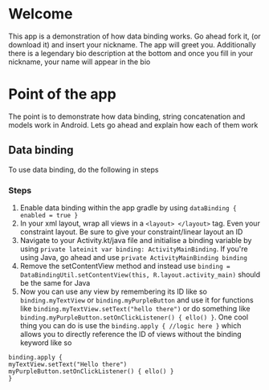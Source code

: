 # Welcome
This app is a demonstration of how data binding works. Go ahead fork it, (or download it) and insert your nickname. The app will greet you.
Additionally there is a legendary bio description at the bottom and once you fill in your nickname, your name will appear in the bio

# Point of the app
The point is to demonstrate how data binding, string concatenation and models work in Android. Lets go ahead and explain how each of them work

## Data binding
To use data binding, do the following in steps
### Steps
1. Enable data binding within the app gradle by using ```dataBinding { enabled = true }``` 
2. In your xml layout, wrap all views in a ```<layout> </layout>``` tag. Even your constraint layout. Be sure to give your constraint/linear layout an ID
3. Navigate to your Activity.kt/java file and initialise a binding variable by using ```private lateinit var binding: ActivityMainBinding```. If you're using Java, go ahead
and use ```private ActivityMainBinding binding```
4. Remove the setContentView method and instead use ```binding = DataBindingUtil.setContentView(this, R.layout.activity_main)``` should be the same for Java
5. Now you can use any view by remembering its ID like so ```binding.myTextView``` or ```binding.myPurpleButton``` and use it for functions like 
```binding.myTextView.setText("hello there")``` or do something like ```binding.myPurpleButton.setOnClickListener() { ello() }```. One cool thing you can do is
use the ```binding.apply { //logic here }``` which allows you to directly reference the ID of views without the binding keyword like so 
```
binding.apply {
myTextView.setText("Hello there")
myPurpleButton.setOnClickListener() { ello() }
}

